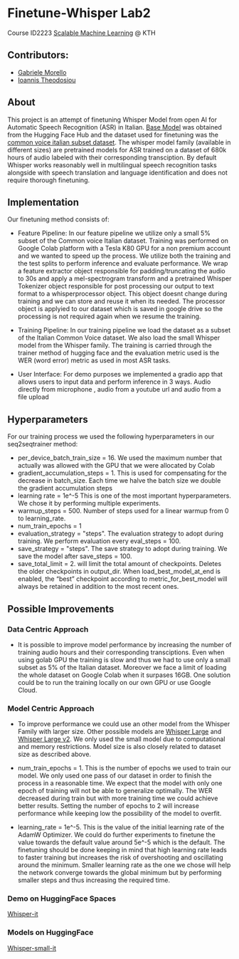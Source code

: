 # Finetune-Whisper Lab2

Course ID2223 [Scalable Machine Learning](https://id2223kth.github.io/) @ KTH 

## Contributors: 

- [Gabriele Morello](https://github.com/GGmorello)
- [Ioannis Theodosiou](https://github.com/GiannisTheo)

## About

This project is an attempt of finetuning Whisper Model from open AI for Automatic Speech Recognition (ASR) in Italian. [Base Model](https://huggingface.co/openai/whisper-small) was obtained from the Hugging Face Hub and the dataset used for finetuning was the [common voice italian subset dataset](https://huggingface.co/datasets/mozilla-foundation/common_voice_11_0/viewer/it). The whisper model family (available in different sizes) are pretrained models for ASR trained on a dataset of 680k hours of audio labeled with their corresponding transciption. By default Whisper works reasonably well in multilingual speech recognition tasks alongside with speech translation and language identification and does not require thorough finetuning.

## Implementation

Our finetuning method consists of:

- Feature Pipeline: In our feature pipeline we utilize only a small 5% subset of the Common voice Italian dataset. Training was performed on Google Colab platform with a Tesla K80 GPU for a non premium account and we wanted to speed up the process. We utilize both the training and the test splits to perform inference and evaluate performance. We wrap a feature extractor object responsible for padding/truncating the audio to 30s and apply a mel-spectrogram transform and a pretrained Whisper Tokenizer object responsible for post processing our output to text format to a whisperprocessor object. This object doesnt change during training and we can store and reuse it when its needed. The processor object is applyied to our dataset which is saved in google drive so the processing is not required again when we resume the training. 

- Training Pipeline: In our training pipeline we load the dataset as a subset of the Italian Common Voice dataset. We also load the small Whisper model from the Whisper family. The training is carried through the trainer method of hugging face and the evaluation metric used is the WER (word error) metric as used in most ASR tasks. 

- User Interface: For demo purposes we implemented a gradio app that allows users to input data and perform inference in 3 ways. Audio directly from microphone , audio from a youtube url and audio from a file upload


## Hyperparameters
For our training process we used the following hyperparameters in our seq2seqtrainer method:
- per_device_batch_train_size = 16. We used the maximum number that actually was allowed with the GPU that we were allocated by Colab
- gradient_accumulation_steps = 1. This is used for compensating for the decrease in batch_size. Each time we halve the batch size we double the gradient accumulation steps
- learning rate = 1e^-5 This is one of the most important hyperparameters. We chose it by performing multiple experiments.
- warmup_steps = 500. Number of steps used for a linear warmup from 0 to learning_rate.
- num_train_epochs = 1
- evaluation_strategy = "steps".  The evaluation strategy to adopt during training. We perform evaluation every eval_steps =  100. 
- save_strategy = "steps". The save strategy to adopt during training. We save the model after save_steps = 100.
- save_total_limit = 2. will limit the total amount of checkpoints. Deletes the older checkpoints in output_dir. When load_best_model_at_end is enabled, the “best” checkpoint according to metric_for_best_model will always be retained in addition to the most recent ones. 


## Possible Improvements

### Data Centric Approach
- It is possible to improve model performance by increasing the number of training audio hours and their corresponding transciptions. Even when using golab GPU the training is slow and thus we had to use only a small subset as 5% of the Italian dataset. Moreover we face a limit of loading the whole dataset on Google Colab when it surpases 16GB. One solution could be to run the training locally on our own GPU or use Google Cloud.

### Model Centric Approach
- To improve performance we could use an other model from the Whisper Family with larger size. Other possible models are [Whisper Large](https://huggingface.co/openai/whisper-large) and [Whisper Large v2](https://huggingface.co/openai/whisper-large-v2). We only used the small model due to computational and memory restrictions. Model size is also closely related to dataset size as described above. 

- num_train_epochs = 1. This is the number of epochs we used to train our model. We only used one pass of our dataset in order to finish the process in a reasonable time.  We expect that the model with only one epoch of training will not be able to generalize optimally. The WER decreased during train but with more training time we could achieve better results. Setting the number of epochs to 2 will increase performance while keeping low the possibility of the model to overfit.  
- learning_rate = 1e^-5. This is the value of the initial learning rate of the AdamW Optimizer. We could do further experiments to finetune the value towards the default value around 5e^-5 which is the default. The finetuning should be done keeping in mind that high learning rate leads to faster training but increases the risk of overshooting and oscillating around the minimum. Smaller learning rate as the one we chose will help the network converge towards the global minimum but by performing smaller steps and thus increasing the required time.


### Demo on HuggingFace Spaces
[Whisper-it](https://huggingface.co/spaces/gianTheo/Whisper-IT-small)

### Models on HuggingFace

[Whisper-small-it](https://huggingface.co/GGmorello/whisper-small-it)
